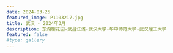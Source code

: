 ```yaml
---
date: 2024-03-25
featured_image: P1103217.jpg
title: 武汉 - 2024年3月
description: 东湖樱花园-武昌江滩-武汉大学-华中师范大学-武汉理工大学
featured: false
#type: gallery
---
```

